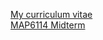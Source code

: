 [My curriculum vitae](https://rokrebs.github.io/cv/) <br>
[MAP6114  Midterm](https://rokrebs.github.io/midterm/)
